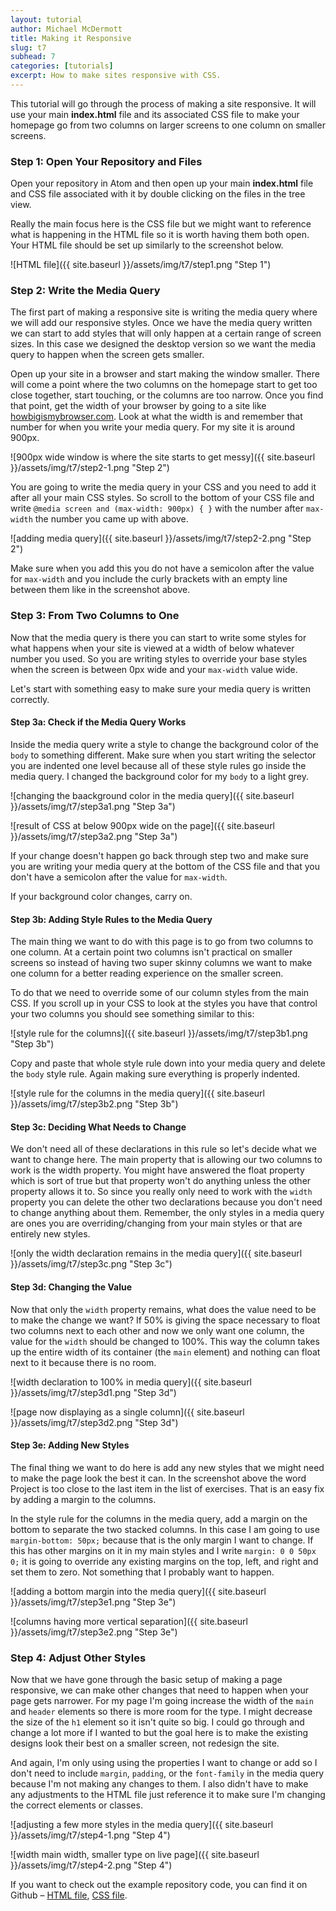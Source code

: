 ```yaml
---
layout: tutorial
author: Michael McDermott
title: Making it Responsive
slug: t7
subhead: 7
categories: [tutorials]
excerpt: How to make sites responsive with CSS.
---
```

This tutorial will go through the process of making a site responsive. It will use your main **index.html** file and its associated CSS file to make your homepage go from two columns on larger screens to one column on smaller screens.

### <span id="step1">Step 1: Open Your Repository and Files</span>
Open your repository in Atom and then open up your main **index.html** file and CSS file associated with it by double clicking on the files in the tree view.

Really the main focus here is the CSS file but we might want to reference what is happening in the HTML file so it is worth having them both open. Your HTML file should be set up similarly to the screenshot below.

![HTML file]({{ site.baseurl }}/assets/img/t7/step1.png "Step 1")

### <span id="step2">Step 2: Write the Media Query
The first part of making a responsive site is writing the media query where we will add our responsive styles. Once we have the media query written we can start to add styles that will only happen at a certain range of screen sizes. In this case we designed the desktop version so we want the media query to happen when the screen gets smaller.

Open up your site in a browser and start making the window smaller. There will come a point where the two columns on the homepage start to get too close together, start touching, or the columns are too narrow. Once you find that point, get the width of your browser by going to a site like [howbigismybrowser.com](http://howbigismybrowser.com/). Look at what the width is and remember that number for when you write your media query. For my site it is around 900px.

![900px wide window is where the site starts to get messy]({{ site.baseurl }}/assets/img/t7/step2-1.png "Step 2")

You are going to write the media query in your CSS and you need to add it after all your main CSS styles. So scroll to the bottom of your CSS file and write `@media screen and (max-width: 900px) { }` with the number after `max-width` the number you came up with above.

![adding media query]({{ site.baseurl }}/assets/img/t7/step2-2.png "Step 2")

Make sure when you add this you do not have a semicolon after the value for `max-width` and you include the curly brackets with an empty line between them like in the screenshot above.

### <span id="step3">Step 3: From Two Columns to One</span>

Now that the media query is there you can start to write some styles for what happens when your site is viewed at a width of below whatever number you used. So you are writing styles to override your base styles when the screen is between 0px wide and your `max-width` value wide.

Let's start with something easy to make sure your media query is written correctly.

#### Step 3a: Check if the Media Query Works

Inside the media query write a style to change the background color of the `body` to something different. Make sure when you start writing the selector you are indented one level because all of these style rules go inside the media query. I changed the background color for my `body` to a light grey.

![changing the baackground color in the media query]({{ site.baseurl }}/assets/img/t7/step3a1.png "Step 3a")

![result of CSS at below 900px wide on the page]({{ site.baseurl }}/assets/img/t7/step3a2.png "Step 3a")

If your change doesn't happen go back through step two and make sure you are writing your media query at the bottom of the CSS file and that you don't have a semicolon after the value for `max-width`.

If your background color changes, carry on.

#### Step 3b: Adding Style Rules to the Media Query

The main thing we want to do with this page is to go from two columns to one column. At a certain point two columns isn't practical on smaller screens so instead of having two super skinny columns we want to make one column for a better reading experience on the smaller screen.

To do that we need to override some of our column styles from the main CSS. If you scroll up in your CSS to look at the styles you have that control your two columns you should see something similar to this:

![style rule for the columns]({{ site.baseurl }}/assets/img/t7/step3b1.png "Step 3b")

Copy and paste that whole style rule down into your media query and delete the `body` style rule. Again making sure everything is properly indented.

![style rule for the columns in the media query]({{ site.baseurl }}/assets/img/t7/step3b2.png "Step 3b")

#### Step 3c: Deciding What Needs to Change

We don't need all of these declarations in this rule so let's decide what we want to change here. The main property that is allowing our two columns to work is the <span class="spoiler">width</span> property. You might have answered the <span class="spoiler">float</span> property which is sort of true but that property won't do anything unless the other property allows it to. So since you really only need to work with the `width` property you can delete the other two declarations because you don't need to change anything about them. Remember, the only styles in a media query are ones you are overriding/changing from your main styles or that are entirely new styles.

![only the width declaration remains in the media query]({{ site.baseurl }}/assets/img/t7/step3c.png "Step 3c")

#### Step 3d: Changing the Value

Now that only the `width` property remains, what does the value need to be to make the change we want? If 50% is giving the space necessary to float two columns next to each other and now we only want one column, the value for the `width` should be changed to <span class="spoiler">100%</span>. This way the column takes up the entire width of its container (the `main` element) and nothing can float next to it because there is no room.

![width declaration to 100% in media query]({{ site.baseurl }}/assets/img/t7/step3d1.png "Step 3d")

![page now displaying as a single column]({{ site.baseurl }}/assets/img/t7/step3d2.png "Step 3d")

#### Step 3e: Adding New Styles

The final thing we want to do here is add any new styles that we might need to make the page look the best it can. In the screenshot above the word Project is too close to the last item in the list of exercises. That is an easy fix by adding a <span class="spoiler">margin</span> to the columns.

In the style rule for the columns in the media query, add a margin on the bottom to separate the two stacked columns. In this case I am going to use `margin-bottom: 50px;` because that is the only margin I want to change. If this has other margins on it in my main styles and I write `margin: 0 0 50px 0;` it is going to override any existing margins on the top, left, and right and set them to zero. Not something that I probably want to happen.

![adding a bottom margin into the media query]({{ site.baseurl }}/assets/img/t7/step3e1.png "Step 3e")

![columns having more vertical separation]({{ site.baseurl }}/assets/img/t7/step3e2.png "Step 3e")

### <span id="step4">Step 4: Adjust Other Styles</span>

Now that we have gone through the basic setup of making a page responsive, we can make other changes that need to happen when your page gets narrower. For my page I'm going increase the width of the `main` and `header` elements so there is more room for the type. I might decrease the size of the `h1` element so it isn't quite so big. I could go through and change a lot more if I wanted to but the goal here is to make the existing designs look their best on a smaller screen, not redesign the site.

And again, I'm only using using the properties I want to change or add so I don't need to include `margin`, `padding`, or the `font-family` in the media query because I'm not making any changes to them. I also didn't have to make any adjustments to the HTML file just reference it to make sure I'm changing the correct elements or classes.

![adjusting a few more styles in the media query]({{ site.baseurl }}/assets/img/t7/step4-1.png "Step 4")

![width main width, smaller type on live page]({{ site.baseurl }}/assets/img/t7/step4-2.png "Step 4")

If you want to check out the example repository code, you can find it on Github – [HTML file](https://github.com/mmcdermott18/su2020-avt217/blob/gh-pages/index.html), [CSS file](https://github.com/mmcdermott18/su2020-avt217/blob/gh-pages/css/main.css).
